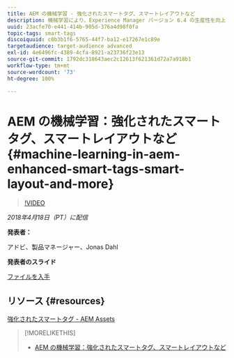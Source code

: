 ```yaml
---
title: AEM の機械学習 - 強化されたスマートタグ、スマートレイアウトなど
description: 機械学習により、Experience Manager バージョン 6.4 の生産性を向上させ、新しいユースケースを活用する方法を説明します。
uuid: 23acfe70-e441-414b-905d-376a4d98f0fa
topic-tags: smart-tags
discoiquuid: c0b3b1f6-5765-44f7-ba12-e17267e1c89e
targetaudience: target-audience advanced
exl-id: 4e6496fc-4389-4cfa-8921-a23736f23e13
source-git-commit: 1792dc318643aec2c12613f621361d72a7a918b1
workflow-type: tm+mt
source-wordcount: '73'
ht-degree: 100%

---
```


# AEM の機械学習：強化されたスマートタグ、スマートレイアウトなど{#machine-learning-in-aem-enhanced-smart-tags-smart-layout-and-more}

>[!VIDEO](https://video.tv.adobe.com/v/22255/?quality=9)

*2018年4月18日（PT）に配信*

**発表者：**

アドビ、製品マネージャー、Jonas Dahl

**発表者のスライド**

[ファイルを入手](assets/aem+gems+ml+and+ai+in+aem+4+17+18.pdf)

## リソース {#resources}

[強化されたスマートタグ - AEM Assets](https://helpx.adobe.com/jp/experience-manager/6-4/assets/using/enhanced-smart-tags.html)

<!--
[Get back to the Overview](https://helpx.adobe.com/experience-manager/kt/eseminars/gems/aem-index.html)
-->

>[!MORELIKETHIS]
>
>* [AEM の機械学習：強化されたスマートタグ、スマートレイアウトなど](aem-machine-learning.md)
